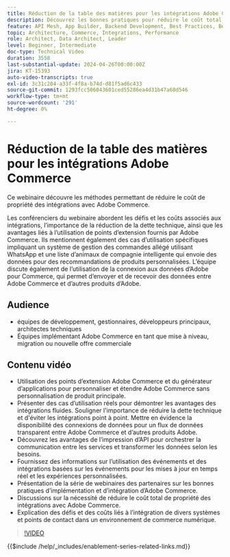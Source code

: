 ```yaml
---
title: Réduction de la table des matières pour les intégrations Adobe Commerce
description: Découvrez les bonnes pratiques pour réduire le coût total de propriété des intégrations avec Adobe Commerce.
feature: API Mesh, App Builder, Backend Development, Best Practices, Best Practices, Extensibility, Integration
topic: Architecture, Commerce, Integrations, Performance
role: Architect, Data Architect, Leader
level: Beginner, Intermediate
doc-type: Technical Video
duration: 3558
last-substantial-update: 2024-04-26T00:00:00Z
jira: KT-15393
auto-video-transcripts: true
exl-id: 3c31c204-a33f-4f8a-b74d-d81f5ad6c433
source-git-commit: 1293fcc506043601ced55286ea4d31b47a68d546
workflow-type: tm+mt
source-wordcount: '291'
ht-degree: 0%

---
```


# Réduction de la table des matières pour les intégrations Adobe Commerce

Ce webinaire découvre les méthodes permettant de réduire le coût de propriété des intégrations avec Adobe Commerce.

Les conférenciers du webinaire abordent les défis et les coûts associés aux intégrations, l’importance de la réduction de la dette technique, ainsi que les avantages liés à l’utilisation de points d’extension fournis par Adobe Commerce. Ils mentionnent également des cas d’utilisation spécifiques impliquant un système de gestion des commandes allégé utilisant WhatsApp et une liste d’animaux de compagnie intelligente qui envoie des données pour des recommandations de produits personnalisées.  L’équipe discute également de l’utilisation de la connexion aux données d’Adobe pour Commerce, qui permet d’envoyer et de recevoir des données entre Adobe Commerce et d’autres produits d’Adobe.

## Audience

* équipes de développement, gestionnaires, développeurs principaux, architectes techniques
* Équipes implémentant Adobe Commerce en tant que mise à niveau, migration ou nouvelle offre commerciale

## Contenu vidéo

* Utilisation des points d’extension Adobe Commerce et du générateur d’applications pour personnaliser et étendre Adobe Commerce sans personnalisation de produit principale.
* Présenter des cas d’utilisation réels pour démontrer les avantages des intégrations fluides.
Souligner l&#39;importance de réduire la dette technique et d&#39;éviter les intégrations point à point.
Mettre en évidence la disponibilité des connexions de données pour un flux de données transparent entre Adobe Commerce et d’autres produits Adobe.
* Découvrez les avantages de l’impression d’API pour orchestrer la communication entre les services et transformer les données selon les besoins.
* Fournissez des informations sur l’utilisation des événements et des intégrations basées sur les événements pour les mises à jour en temps réel et les expériences personnalisées.
* Présentation de la série de webinaires des partenaires sur les bonnes pratiques d’implémentation et d’intégration d’Adobe Commerce.
* Discussions sur la nécessité de réduire le coût total de propriété des intégrations avec Adobe Commerce.
* Explication des défis et des coûts liés à l’intégration de divers systèmes et points de contact dans un environnement de commerce numérique.

>[!VIDEO](https://video.tv.adobe.com/v/3428768?learn=on)

{{$include /help/_includes/enablement-series-related-links.md}}
